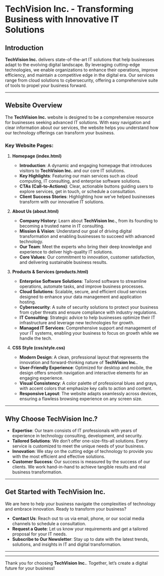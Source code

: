 # TechVision Inc. - Transforming Business with Innovative IT Solutions

## Introduction

**TechVision Inc.** delivers state-of-the-art IT solutions that help businesses adapt to the evolving digital landscape. By leveraging cutting-edge technologies, we enable organizations to enhance their operations, improve efficiency, and maintain a competitive edge in the digital era. Our services range from cloud solutions to cybersecurity, offering a comprehensive suite of tools to propel your business forward.

---

## Website Overview

The **TechVision Inc.** website is designed to be a comprehensive resource for businesses seeking advanced IT solutions. With easy navigation and clear information about our services, the website helps you understand how our technology offerings can transform your business.

### Key Website Pages:

1. **Homepage (index.html)**
   - **Introduction**: A dynamic and engaging homepage that introduces visitors to **TechVision Inc.** and our core IT solutions.
   - **Key Highlights**: Featuring our main services such as cloud computing, IT consulting, and enterprise software solutions.
   - **CTAs (Call-to-Actions)**: Clear, actionable buttons guiding users to explore services, get in touch, or schedule a consultation.
   - **Client Success Stories**: Highlighting how we’ve helped businesses transform with our innovative IT solutions.

2. **About Us (about.html)**
   - **Company History**: Learn about **TechVision Inc.**, from its founding to becoming a trusted name in IT consulting.
   - **Mission & Vision**: Understand our goal of driving digital transformation and enabling businesses to succeed with advanced technology.
   - **Our Team**: Meet the experts who bring their deep knowledge and experience to deliver high-quality IT solutions.
   - **Core Values**: Our commitment to innovation, customer satisfaction, and delivering sustainable business results.

3. **Products & Services (products.html)**
   - **Enterprise Software Solutions**: Tailored software to streamline operations, automate tasks, and improve business processes.
   - **Cloud Solutions**: Scalable, secure, and efficient cloud services designed to enhance your data management and application hosting.
   - **Cybersecurity**: A suite of security solutions to protect your business from cyber threats and ensure compliance with industry regulations.
   - **IT Consulting**: Strategic advice to help businesses optimize their IT infrastructure and leverage new technologies for growth.
   - **Managed IT Services**: Comprehensive support and management of your IT systems, enabling your business to focus on growth while we handle the tech.

4. **CSS Style (css/style.css)**
   - **Modern Design**: A clean, professional layout that represents the innovation and forward-thinking nature of **TechVision Inc.**.
   - **User-Friendly Experience**: Optimized for desktop and mobile, the design offers smooth navigation and interactive elements for an engaging experience.
   - **Visual Consistency**: A color palette of professional blues and grays, with accent colors that emphasize key calls to action and content.
   - **Responsive Layout**: The website adapts seamlessly across devices, ensuring a flawless browsing experience on any screen size.

---

## Why Choose TechVision Inc.?

- **Expertise**: Our team consists of IT professionals with years of experience in technology consulting, development, and security.
- **Tailored Solutions**: We don’t offer one-size-fits-all solutions. Every service is customized to meet the unique needs of your business.
- **Innovation**: We stay on the cutting edge of technology to provide you with the most efficient and effective solutions.
- **Customer Success**: Our success is measured by the success of our clients. We work hand-in-hand to achieve tangible results and real business transformation.

---

## Get Started with TechVision Inc.

We are here to help your business navigate the complexities of technology and embrace innovation. Ready to transform your business?

- **Contact Us**: Reach out to us via email, phone, or our social media channels to schedule a consultation.
- **Request a Quote**: Let us know your requirements and get a tailored proposal for your IT needs.
- **Subscribe to Our Newsletter**: Stay up to date with the latest trends, solutions, and insights in IT and digital transformation.

---


---

Thank you for choosing **TechVision Inc.**. Together, let’s create a digital future for your business!


